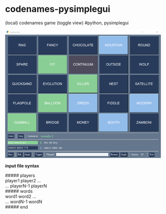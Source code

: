 # codenames-pysimplegui

(local) codenames game (toggle view) #python, pysimplegui

![demo-pic](png/codenames-demo.png)

**input file syntax**

\##### players <br/>
player1 player2 ... <br/>
... playerN-1 playerN <br/>
\##### words <br/>
word1 word2 ... <br/>
... wordN-1 wordN <br/>
\##### end
